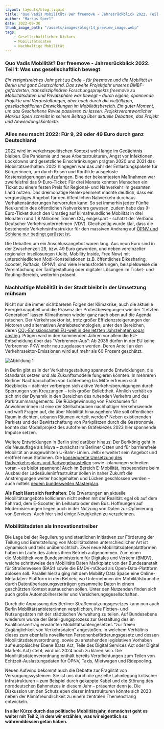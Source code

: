 ```yaml
---
layout: layouts/blog.liquid
title: "Quo Vadis Mobilität? Der freemove - Jahresrückblick 2022. Teil 1: Was uns gesellschaftlich bewegt"
author: "Markus Sperl"
date: 2022-09-30
thumb_image_path: "/assets/images/blog/14_preview_image.webp"
tags: 
    - Gesellschaftlicher Diskurs
    - Mobilitätsdaten
    - Nachhaltige Mobilität
---
```


### Quo Vadis Mobilität? Der freemove - Jahresrückblick 2022. Teil 1: Was uns gesellschaftlich bewegt

_Ein ereignisreiches Jahr geht zu Ende – für [freemove](https://www.freemove.space/) und die Mobilität in Berlin und ganz Deutschland. Das zweite Projektjahr unseres BMBF-geförderten, transdisziplinären Forschungsprojekts freemove zu Mobilitätsdaten und Privatsphäre war bewegt ­– durch eigene, spannende Projekte und Veranstaltungen, aber auch durch die vielfältigen, gesellschaftlichen Entwicklungen im Mobilitätsbereich. Ein guter Moment, um das Geschehene Revue passieren zu lassen. Projektverantwortlicher Markus Sperl schreibt in seinem Beitrag über aktuelle Debatten, das Projekt und Anwendungskontexte._

### Alles neu macht 2022: Für 9, 29 oder 49 Euro durch ganz Deutschland

2022 wird im verkehrspolitischen Kontext wohl lange im Gedächtnis bleiben. Die Pandemie und neue Arbeitsstrukturen, Angst vor Infektionen, Lockdowns und gesetzliche Einschränkungen prägten 2020 und 2021 das Mobilitätsverhalten. 2022 hingegen war das Jahr der Entlastungspakete für Bürger:innen, um durch Krisen und Konflikte ausgelöste Kostensteigerungen aufzufangen. Eine der bekanntesten  Maßnahmen war zweifelsfrei das 9-Euro-Ticket: Für drei Monate konnten Menschen ein Ticket zu einem festen Preis für Regional- und Nahverkehr im gesamten Land nutzen. Das dreimonatige Realexperiment machte deutlich, dass ein vergünstiges Angebot für den öffentlichen Nahverkehr durchaus Verhaltensänderungen hervorrufen kann: So sei immerhin jede:r Fünfte Neukund:in des öffentlichen Nahverkehrs gewesen, zudem habe das 9-Euro-Ticket durch den Umstieg auf klimafreundliche Mobilität in drei Monaten rund 1,8 Millionen Tonnen CO₂ eingespart - schätzt der Verband Deutscher Verkehrsunternehmen (VDV). Gleichzeitig wurde klar, dass die bestehende Verkehrsinfrastruktur für den massiven Andrang auf [ÖPNV und Schiene nur bedingt gerüstet ist](https://www.deutschlandfunk.de/hintergrund-die-bahn-bilanz-neun-euro-ticket-struktur-transport-100.html).

Die Debatten um ein Anschlussangebot waren lang. Aus neun Euro sind in der Zwischenzeit 29, bzw. 49 Euro geworden, und neben vereinzelter regionaler Insellösungen (Jelbi, Mobility Inside, Free Now) mit unterschiedlichen Modi-Konstellationen (z.B. öffentliches Bikesharing, Scooter, Ruftaxis, ÖPNV), sind viele Herausforderungen, beispielsweise die Vereinfachung der Tarifgestaltung oder digitaler Lösungen im Ticket- und Routing-Bereich, weiterhin präsent.

### Nachhaltige Mobilität in der Stadt bleibt in der Umsetzung mühsam

Nicht nur die immer sichtbareren Folgen der Klimakrise, auch die aktuelle Energieknappheit und die Präsenz der Protestbewegungen wie der “Letzten Generation” lassen Klimathemen wieder ganz nach oben auf die Agenda rutschen. Der Verkehrssektor ist, trotz großer Effizienzsteigerungen der Motoren und alternativen Antriebstechnologien, unter den Bereichen, deren [CO₂-Emissionsanteil EU-weit in den letzten Jahrzehnten sogar anstieg](https://www.destatis.de/Europa/DE/Thema/Umwelt-Energie/CO2_Strassenverkehr.html). Prägen wird in den kommenden Jahren vor allem die EU-Entscheidung über das “Verbrenner-Aus”: Ab 2035 dürfen in der EU keine Verbrenner-PKW mehr neu zugelassen werden. Deren Anteil an den Verkehrssektor-Emissionen wird auf mehr als 60 Prozent geschätzt.

![Abbildung 1](/assets/images/blog/post-18_stock1.jpg)

In Berlin gibt es in der Verkehrsgestaltung spannende Entwicklungen, die Standards setzen und als Zukunftsmodelle fungieren könnten. In mehreren Berliner Nachbarschaften von Lichtenberg bis Mitte erfreuen sich Kiezblocks – dahinter verbergen sich aktive Verkehrsberuhigungen durch Sperrungen von Kreuzungen – teils großer Beliebtheit. Ähnlich verhält es sich mit der Dynamik in den Bereichen des ruhenden Verkehrs und des Parkraummanagements: Die Rückgewinnung von Parkräumen für Anwohner:innen ist eine der Stellschrauben nachhaltiger Verkehrswende und wirft Fragen auf, die über Mobilität hinausgehen: Wie soll öffentlicher Raum in dichten, urbanen Räumen verteilt werden? Neben existierenden Parklets und der Bewirtschaftung von Parkplätzen durch die Gastronomie, könnte das Modellprojekt des autofreien Gräfekiezes 2023 hier spannende Impulse setzen.

Weitere Entwicklungen in Berlin sind darüber hinaus: Der Berlkönig geht in die Neuauflage als Muva – zunächst im Berliner Osten und für barrierefreie Mobilität an ausgewählten U-Bahn-Linien. Jelbi erweitert sein Angebot und eröffnet neue Stationen. Die [konsequente Umsetzung des Radverkehrsplans und Radwegebaustellen](https://fixmyberlin.de/planungen) sowie -planungen schreiten voran – es bleibt spannend! Auch im Bereich E-Mobilität, insbesondere beim Ausbau der Ladesäuleninfrastruktur sollen in naher Zukunft die Anstrengungen weiter hochgehalten und Lücken geschlossen werden – auch mittels [neuem bundesweiten Masterplan](https://www.bundesregierung.de/breg-de/suche/masterplan-ladeinfrastruktur-2133696#:~:text=Der%20Masterplan%20Ladeinfrastruktur%20II%20dient,an%20Geb%C3%A4uden%20sowie%20schwere%20Nutzfahrzeuge).

**Als Fazit lässt sich festhalten:** Die Erwartungen an aktuelle Mobilitätsangebote kollidieren nicht selten mit der Realität: egal ob auf dem Fahrrad, dem E-Scooter, im Leihauto oder dem Bus. Hoffnungen auf Modernisierungen liegen auch in der Nutzung von Daten zur Optimierung von Services. Auch hier sind einige Neuigkeiten zu verzeichnen.

### Mobilitätsdaten als Innovationstreiber

Die Lage bei der Regulierung und staatlichen Initiativen zur Förderung der Teilung und Bereitstellung von Mobilitätsdaten unterschiedlicher Art ist dynamisch und teils unübersichtlich. Zwei neue Mobilitätsdatenplattformen haben im Laufe des Jahres ihren Betrieb aufgenommen. Zum einen die [Mobilithek](https://mobilithek.info/) vom Bundesministerium für Digitales und Verkehr (BMDV), welche schrittweise den Mobilitäts Daten Marktplatz von der Bundesanstalt für Straßenwesen (BASt) sowie die BMDV-mCloud als Open-Data-Plattform ablösen soll. Parallel hierzu ging mit dem Mobility Data Space eine Online-Metadaten-Plattform in den Betrieb, wo Unternehmen der Mobilitätsbranche durch Datenüberlassungsverträgen gesammelte Daten in einem geschützten Kontext austauschen sollen. Unter den Nutzenden finden sich auch große Automobilhersteller und Versicherungsgesellschaften.

Durch die Anpassung des Berliner Straßennutzungsgesetzes kann nun auch Berlin  Mobilitätsanbieter:innen verpflichten, ihre Flotten- und Nutzungsdaten mit der städtischen Verwaltung zu teilen. Auf Bundesebene wiederum wurde der Beteiligungsprozess zur Gestaltung des im Koalitionsvertrag erwähnten Mobilitätsdatengesetzes “zur freien Zugänglichkeit von Verkehrsdaten” angestoßen. In welchem Verhältnis dieses zum ebenfalls novellierten Personenbeförderungsgesetz und dessen Mobilitätsdatenverordnung, sowie zu anstehenden legislativen Vorhaben auf europäischer Ebene (Data Act, Teile des Digital Services Act oder Digital Markets Act) steht, wird bis 2024 noch zu klären sein. Die Mobilitätsdatenverordnung enthält bereits Verpflichtungen zum Teilen von Echtzeit-Auslastungsdaten für ÖPNV, Taxis, Mietwagen und Ridepooling.

Neuen Aufwind bekommt auch die Debatte zur Fragilität von Versorgungssystemen. Sie ist  uns durch die gezielte Lahmlegung kritischer Infrastrukturen – zum Beispiel durch gekappte Kabel und die Störung des norddeutschen Bahnnetzes in diesem Jahr – präsenter denn je.  Die Diskussion um den Schutz eben dieser Infrastrukturen könnte sich 2023 neben der Klimafreundlichkeit zu einem zentralen Themenstrang entwickeln.

**In aller Kürze durch das politische Mobilitätsjahr, demnächst geht es weiter mit Teil 2, in dem wir erzählen, was wir eigentlich so währenddessen getan haben.**